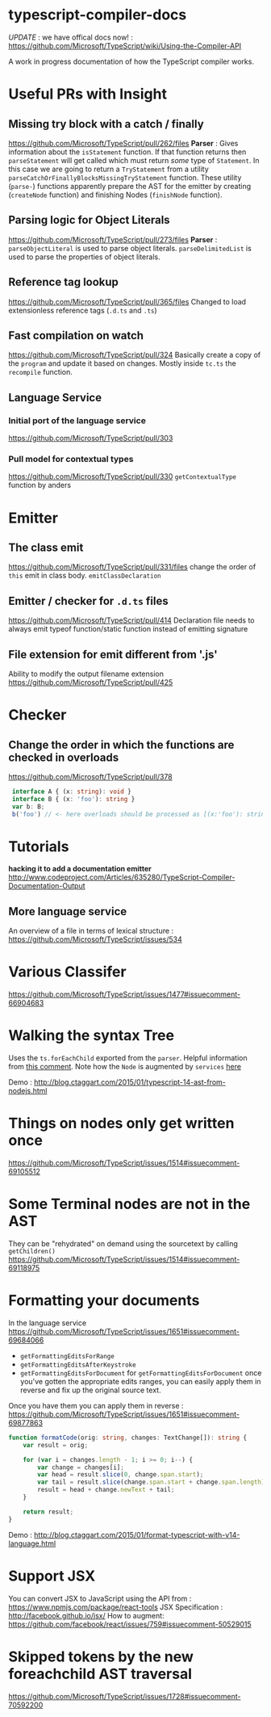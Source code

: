typescript-compiler-docs
========================

*UPDATE* : we have offical docs now! : https://github.com/Microsoft/TypeScript/wiki/Using-the-Compiler-API 

A work in progress documentation of how the TypeScript compiler works. 

# Useful PRs with Insight

## Missing try block with a catch / finally 
https://github.com/Microsoft/TypeScript/pull/262/files
**Parser** : Gives information about the `isStatement` function. If that function returns then `parseStatement` will get called which must return *some* type of `Statement`. In this case we are going to return a `TryStatement` from a utility `parseCatchOrFinallyBlocksMissingTryStatement` function. These utility (`parse-`) functions apparently prepare the AST for the emitter by creating (`createNode` function) and finishing Nodes (`finishNode` function).

## Parsing logic for Object Literals 
https://github.com/Microsoft/TypeScript/pull/273/files
**Parser** : `parseObjectLiteral` is used to parse object literals. `parseDelimitedList` is used to parse the properties of object literals.

## Reference tag lookup
https://github.com/Microsoft/TypeScript/pull/365/files Changed to load extensionless reference tags (`.d.ts` and `.ts`)

## Fast compilation on watch
https://github.com/Microsoft/TypeScript/pull/324
Basically create a copy of the `program` and update it based on changes. Mostly inside `tc.ts` the `recompile` function.


## Language Service 

### Initial port of the language service
https://github.com/Microsoft/TypeScript/pull/303

### Pull model for contextual types 
https://github.com/Microsoft/TypeScript/pull/330
`getContextualType` function by anders

# Emitter
## The class emit
https://github.com/Microsoft/TypeScript/pull/331/files 
change the order of `this` emit in class body. `emitClassDeclaration`

## Emitter / checker for `.d.ts` files 
https://github.com/Microsoft/TypeScript/pull/414 
Declaration file needs to always emit typeof function/static function instead of emitting signature

## File extension for emit different from '.js'
Ability to modify the output filename extension https://github.com/Microsoft/TypeScript/pull/425

# Checker
## Change the order in which the functions are checked in overloads
https://github.com/Microsoft/TypeScript/pull/378 
```ts
 interface A { (x: string): void }
 interface B { (x: 'foo'): string }
 var b: B;
 b('foo') // <- here overloads should be processed as [(x:'foo'): string, (x: string): void]
```

# Tutorials 
**hacking it to add a documentation emitter** http://www.codeproject.com/Articles/635280/TypeScript-Compiler-Documentation-Output 


## More language service 
An overview of a file in terms of lexical structure : https://github.com/Microsoft/TypeScript/issues/534

# Various Classifer
https://github.com/Microsoft/TypeScript/issues/1477#issuecomment-66904683 

# Walking the syntax Tree

Uses the `ts.forEachChild` exported from the `parser`. Helpful information from [this comment](https://github.com/Microsoft/TypeScript/issues/254#issuecomment-68940929). Note how the `Node` is augmented by `services` [here](https://github.com/Microsoft/TypeScript/blob/6f6c46a99f446144702bb324f6b50d94a000a690/src/services/services.ts#L14)

Demo : http://blog.ctaggart.com/2015/01/typescript-14-ast-from-nodejs.html

# Things on nodes only get written once 
https://github.com/Microsoft/TypeScript/issues/1514#issuecomment-69105512 

# Some Terminal nodes are not in the AST 
They can be "rehydrated" on demand using the sourcetext by calling `getChildren()` https://github.com/Microsoft/TypeScript/issues/1514#issuecomment-69118975 

# Formatting your documents 
In the language service https://github.com/Microsoft/TypeScript/issues/1651#issuecomment-69684066 
* `getFormattingEditsForRange`
* `getFormattingEditsAfterKeystroke`
* `getFormattingEditsForDocument`
  for `getFormattingEditsForDocument` once you've gotten the appropriate edits ranges, you can easily apply them in reverse and fix up the original source text.

Once you have them you can apply them in reverse : https://github.com/Microsoft/TypeScript/issues/1651#issuecomment-69877863 
```ts
function formatCode(orig: string, changes: TextChange[]): string {
    var result = orig;

    for (var i = changes.length - 1; i >= 0; i--) {
        var change = changes[i];
        var head = result.slice(0, change.span.start);
        var tail = result.slice(change.span.start + change.span.length)
        result = head + change.newText + tail;
    }

    return result;
}
```

Demo : http://blog.ctaggart.com/2015/01/format-typescript-with-v14-language.html

# Support JSX 
You can convert JSX to JavaScript using the API from : https://www.npmjs.com/package/react-tools 
JSX Specification : http://facebook.github.io/jsx/
How to augment: https://github.com/facebook/react/issues/759#issuecomment-50529015

# Skipped tokens by the new foreachchild AST traversal
https://github.com/Microsoft/TypeScript/issues/1728#issuecomment-70592200 
